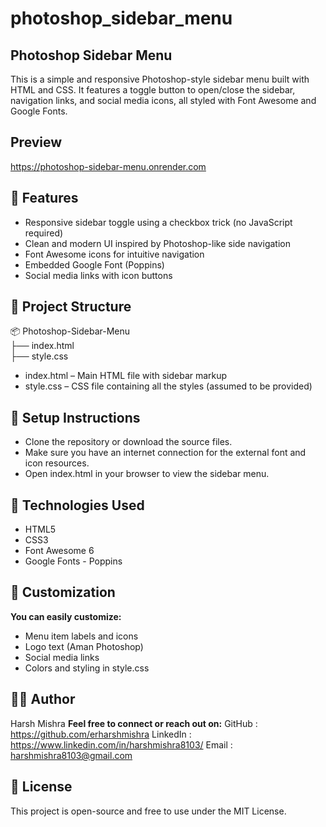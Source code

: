 # photoshop_sidebar_menu

## Photoshop Sidebar Menu
This is a simple and responsive Photoshop-style sidebar menu built with HTML and CSS. It features a toggle button to open/close the sidebar, navigation links, and social media icons, all styled with Font Awesome and Google Fonts.

## Preview 
https://photoshop-sidebar-menu.onrender.com

## 🚀 Features
- Responsive sidebar toggle using a checkbox trick (no JavaScript required)
- Clean and modern UI inspired by Photoshop-like side navigation
- Font Awesome icons for intuitive navigation
- Embedded Google Font (Poppins)
- Social media links with icon buttons

## 📁 Project Structure
📦 Photoshop-Sidebar-Menu <br>
├── index.html <br>
├── style.css <br>

- index.html – Main HTML file with sidebar markup
- style.css – CSS file containing all the styles (assumed to be provided)

## 🔧 Setup Instructions
- Clone the repository or download the source files.
- Make sure you have an internet connection for the external font and icon resources.
- Open index.html in your browser to view the sidebar menu.

## 🧰 Technologies Used
- HTML5
- CSS3
- Font Awesome 6
- Google Fonts - Poppins

## 🎨 Customization
**You can easily customize:**
- Menu item labels and icons
- Logo text (Aman Photoshop)
- Social media links
- Colors and styling in style.css

## 👨‍💻 Author
Harsh Mishra
**Feel free to connect or reach out on:**
GitHub : https://github.com/erharshmishra
LinkedIn : https://www.linkedin.com/in/harshmishra8103/
Email : harshmishra8103@gmail.com

## 📄 License
This project is open-source and free to use under the MIT License.

